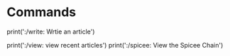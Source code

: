 # Commands 

print(':/write: Wrtie an article')
        
print(':/view: view recent articles')
print(':/spicee: View the Spicee Chain')